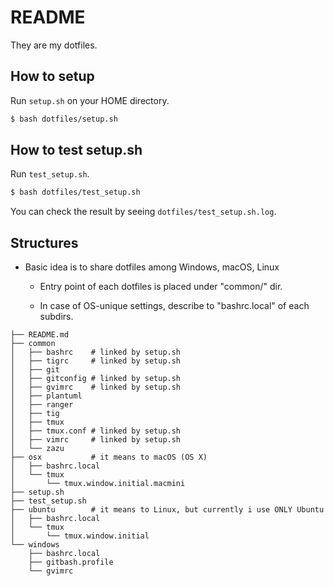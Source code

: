 # README

They are my dotfiles.  

## How to setup

Run `setup.sh` on your HOME directory.

```sh
$ bash dotfiles/setup.sh
```

## How to test setup.sh

Run `test_setup.sh`.

```sh
$ bash dotfiles/test_setup.sh
```

You can check the result by seeing `dotfiles/test_setup.sh.log`.

## Structures

* Basic idea is to share dotfiles among Windows, macOS, Linux

  - Entry point of each dotfiles is placed under "common/" dir.

  - In case of OS-unique settings, describe to "bashrc.local" of each subdirs.

```
├── README.md
├── common
│   ├── bashrc    # linked by setup.sh
│   ├── tigrc     # linked by setup.sh
│   ├── git
│   ├── gitconfig # linked by setup.sh
│   ├── gvimrc    # linked by setup.sh
│   ├── plantuml
│   ├── ranger
│   ├── tig
│   ├── tmux
│   ├── tmux.conf # linked by setup.sh
│   ├── vimrc     # linked by setup.sh
│   └── zazu
├── osx           # it means to macOS (OS X)
│   ├── bashrc.local
│   └── tmux
│       └── tmux.window.initial.macmini
├── setup.sh
├── test_setup.sh
├── ubuntu        # it means to Linux, but currently i use ONLY Ubuntu
│   ├── bashrc.local
│   └── tmux
│       └── tmux.window.initial
└── windows
    ├── bashrc.local
    ├── gitbash.profile
    └── gvimrc
```

